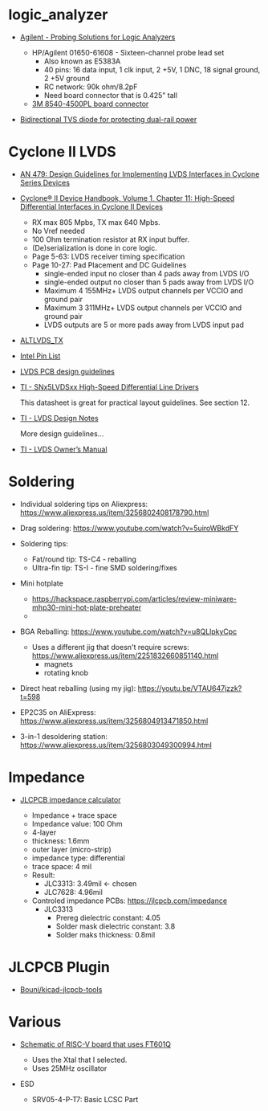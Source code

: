 # logic_analyzer


* [Agilent - Probing Solutions for Logic Analyzers](https://xdevs.com/doc/HP_Agilent_Keysight/agilentprobing.pdf)

    * HP/Agilent 01650-61608 - Sixteen-channel probe lead set
        * Also known as E5383A
        * 40 pins: 16 data input, 1 clk input, 2 +5V, 1 DNC, 18 signal ground, 2 +5V ground
        * RC network: 90k ohm/8.2pF
        * Need board connector that is 0.425" tall
    * [3M 8540-4500PL board connector](https://www.digikey.com/en/products/detail/3m/8540-4500PL/1306252)

* [Bidirectional TVS diode for protecting dual-rail power](https://electronics.stackexchange.com/questions/653141/bidirectional-tvs-diode-for-protecting-dual-rail-power)

# Cyclone II LVDS

* [AN 479: Design Guidelines for Implementing LVDS Interfaces in Cyclone Series Devices](https://www.google.com/url?sa=t&rct=j&q=&esrc=s&source=web&cd=&ved=2ahUKEwi85qzynZn9AhXWIkQIHaqIBsoQFnoECDIQAQ&url=https%3A%2F%2Fcdrdv2-public.intel.com%2F653866%2Fan479.pdf)

* [Cyclone® II Device Handbook, Volume 1, Chapter 11: High-Speed Differential Interfaces in Cyclone II Devices](https://www.intel.com/content/www/us/en/content-details/655206/cyclone-ii-device-handbook-volume-1-chapter-11-high-speed-differential-interfaces-in-cyclone-ii-devices.html)

    * RX max 805 Mpbs, TX max 640 Mpbs.
    * No Vref needed
    * 100 Ohm termination resistor at RX input buffer.
    * (De)serialization is done in core logic.
    * Page 5-63: LVDS receiver timing specification
    * Page 10-27: Pad Placement and DC Guidelines
        * single-ended input no closer than 4 pads away from LVDS I/O
        * single-ended output no closer than 5 pads away from LVDS I/O
        * Maximum 4 155MHz+ LVDS output channels per VCCIO and ground pair
        * Maximum 3 311MHz+ LVDS output channels per VCCIO and ground pair
        * LVDS outputs are 5 or more pads away from LVDS input pad


* [ALTLVDS_TX](https://www.intel.com/content/www/us/en/docs/programmable/683062/17-1/parameter-settings-22420.html)

* [Intel Pin List](https://www.intel.com/content/www/us/en/support/programmable/support-resources/devices/lit-dp.html)

* [LVDS PCB design guidelines](https://madpcb.com/glossary/lvds/)

* [TI - SNx5LVDSxx High-Speed Differential Line Drivers](https://www.ti.com/lit/ds/symlink/sn65lvds31.pdf)

    This datasheet is great for practical layout guidelines. See section 12.

* [TI - LVDS Design Notes](https://www.ti.com/lit/an/slla014a/slla014a.pdf)

    More design guidelines...

* [TI - LVDS Owner’s Manual](https://www.ti.com/lit/ug/snla187/snla187.pdf)


# Soldering

* Individual soldering tips on Aliexpress: https://www.aliexpress.us/item/3256802408178790.html
* Drag soldering: https://www.youtube.com/watch?v=5uiroWBkdFY 
* Soldering tips: 
    * Fat/round tip: TS-C4 - reballing
    * Ultra-fin tip: TS-I - fine SMD soldering/fixes
* Mini hotplate
    * https://hackspace.raspberrypi.com/articles/review-miniware-mhp30-mini-hot-plate-preheater
    * 
* BGA Reballing: https://www.youtube.com/watch?v=u8QLlpkyCpc
    * Uses a different jig that doesn't require screws: https://www.aliexpress.us/item/2251832660851140.html
        * magnets
        * rotating knob

* Direct heat reballing (using my jig): https://youtu.be/VTAU647jzzk?t=598
* EP2C35 on AliExpress: https://www.aliexpress.us/item/3256804913471850.html
* 3-in-1 desoldering station: https://www.aliexpress.us/item/3256803049300994.html

# Impedance

* [JLCPCB impedance calculator](https://cart.jlcpcb.com/impedanceCalculation)

    * Impedance + trace space
    * Impedance value: 100 Ohm
    * 4-layer
    * thickness: 1.6mm
    * outer layer (micro-strip)
    * impedance type: differential
    * trace space: 4 mil
    * Result: 
        * JLC3313: 3.49mil  <- chosen
        * JLC7628: 4.96mil
    * Controled impedance PCBs: https://jlcpcb.com/impedance
        * JLC3313
            * Prereg dielectric constant: 4.05
            * Solder mask dielectric constant: 3.8
            * Solder maks thickness: 0.8mil
    
# JLCPCB Plugin

* [Bouni/kicad-jlcpcb-tools](https://github.com/Bouni/kicad-jlcpcb-tools)


# Various

* [Schematic of RISC-V board that uses FT601Q](http://riskfive.com/RiskFive_devel_rev0_board_July_24_2018.pdf)

    * Uses the Xtal that I selected.
    * Uses 25MHz oscillator
    
* ESD

    * SRV05-4-P-T7: Basic LCSC Part

    
